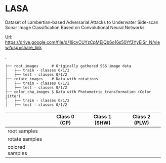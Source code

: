 # LASA
Dataset of Lambertian-based Adversarial Attacks to Underwater Side-scan Sonar Image Classification Based on Convolutional Neural Networks

Url: https://drive.google.com/file/d/19cvCUYzCpMEjQb6o16s50Yf3YyEiSr_N/view?usp=share_link


.

    ├── root_images      # Originally gathered SSS image data  
    │   ├── train - classes 0/1/2  
    │   ├── test - classes 0/1/2 
    ├── rotate_images    # Data with rotations
    │   ├── train - classes 0/1/2
    │   ├── test - classes 0/1/2
    ├── color_cha_images $ Data with Photometric transformation (Color jitter)
    │   ├── train - classes 0/1/2
    │   ├── test - classes 0/1/2
	
	
|   | Class 0 (CP) | Class 1 (SHW) | Class 2 (PLW) |
| --- | --- | --- | --- |
| root samples |  |  |  |
| rotate samples |  |  |  |
| colored samples |  |  |  |
